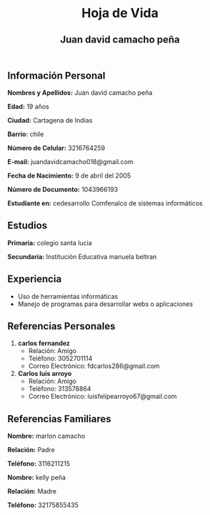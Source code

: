 <body>
    <header>
        <h1>Hoja de Vida</h1>
        <h2>Juan david camacho peña</h2>
    </header>
    <section id="informacion-personal">
        <h2>Información Personal</h2>
        <p><strong>Nombres y Apellidos:</strong> Juan david camacho peña</p>
        <p><strong>Edad:</strong> 19 años</p>
        <p><strong>Ciudad:</strong> Cartagena de Indias</p>
        <p><strong>Barrio:</strong> chile</p>
        <p><strong>Número de Celular:</strong> 3216764259</p>
        <p><strong>E-mail:</strong> juandavidcamacho018@gmail.com</p>
        <p><strong>Fecha de Nacimiento:</strong> 9 de abril del 2005</p>
        <p><strong>Número de Documento:</strong> 1043966193</p>
        <p><strong>Estudiante en:</strong> cedesarrollo Comfenalco de sistemas informáticos</p>
    </section>
    <section id="estudios">
        <h2>Estudios</h2>
        <p><strong>Primaria:</strong> colegio santa lucia</p>
        <p><strong>Secundaria:</strong> Institución Educativa manuela beltran</p>
    </section>
    <section id="experiencia">
        <h2>Experiencia</h2>
        <ul>
            <li>Uso de herramientas informáticas</li>
            <li>Manejo de programas para desarrollar webs o aplicaciones</li>
        </ul>
    </section>
    <section id="referencias">

<h2>Referencias Personales</h2>
    <ol>
        <li><strong>carlos fernandez </strong>
            <ul>
                <li>Relación: Amigo</li>
                <li>Teléfono: 3052701114</li>
                <li>Correo Electrónico: fdcarlos286@gmail.com</li>
            </ul>
        </li>
        <li><strong>Carlos luis arroyo </strong>
            <ul>
                <li>Relación: Amigo</li>
                <li>Teléfono: 313578864</li>
                <li>Correo Electrónico: luisfelipearroyo67@gmail.com</li>
            </ul>
        </li>
    </ol>
        <h2>Referencias Familiares</h2>
        <p><strong>Nombre:</strong> marlon camacho</p>
        <p><strong>Relación:</strong> Padre</p>
        <p><strong>Teléfono:</strong> 3116211215</p>
        <p><strong>Nombre:</strong> kelly peña</p>
        <p><strong>Relación:</strong> Madre</p>
        <p><strong>Teléfono:</strong> 32175855435</p>
    </section>
</body>
</html>
